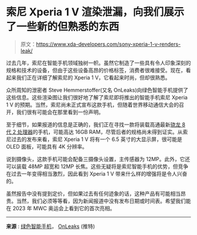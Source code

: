 # 索尼 Xperia 1 V 渲染泄漏，向我们展示了一些新的但熟悉的东西

> 原文：<https://www.xda-developers.com/sony-xperia-1-v-renders-leak/>

过去几年，索尼在智能手机领域独树一帜。虽然它制造了一些具有令人印象深刻的规格和技术的设备，但由于这些设备高昂的价格标签，消费者很难接受。现在，看起来我们正在详细了解索尼的 Xperia 1 V，它看起来时尚，但却很熟悉。

众所周知的泄密者 Steve Hemmerstoffer(又名 OnLeaks)向绿色智能手机提供了这些信息。这些渲染图让我们很好地了解了索尼即将推出的智能手机索尼 Xperia 1 V 的预期。当然，索尼尚未正式宣布这款手机，但随着世界移动通信大会的召开，我们很有可能会在那里看到一份声明。

至于细节，如果报道的信息是正确的，我们正在寻找一款将装载高通最新[骁龙 8 代 2 处理器](https://www.xda-developers.com/qualcomm-snapdragon-8-gen-2/)的手机，可能高达 16GB RAM，尽管后者的规格尚未得到证实。从索尼过去的发布来看，索尼 Xperia 1 V 将有一个 6.5 英寸的大显示屏，很可能是 OLED 面板，可能具有 4K 分辨率。

说到摄像头，这款手机可能会配备三摄像头设置，主传感器为 12MP。此外，它还可以装载 48MP 超宽和 12MP 长焦。这些无疑将是索尼智能手机的优势，但竞争在过去一年变得相当激烈，因此看到 Xperia 1 V 带来什么样的增强将是令人兴奋的。

虽然报告中没有提到定价，但如果过去有任何迹象的话，这种产品有可能相当昂贵。当然，我们必须等等看，因为新闻报道中没有发布日期或时间表。希望我们能在 2023 年 MWC 奥运会上看到它的首次亮相。

* * *

**来源** : [绿色智能手机](https://greensmartphones.com/blog/sony-xperia-1-v-first-look/)， [OnLeaks](https://mobile.twitter.com/OnLeaks/status/1624323062492540930) (推特)